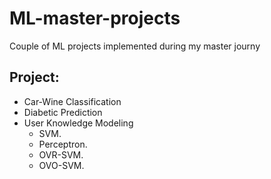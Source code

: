 # ML-master-projects
Couple of ML projects implemented during my master journy 


## Project: 
<ul>
<li>
Car-Wine Classification
<li>
Diabetic Prediction
<li>
User Knowledge Modeling
  <ul>
  <li>
  SVM.
  <li>
  Perceptron.
  <li>
  OVR-SVM.
  <li>
  OVO-SVM.
  </ul>
</ul>
